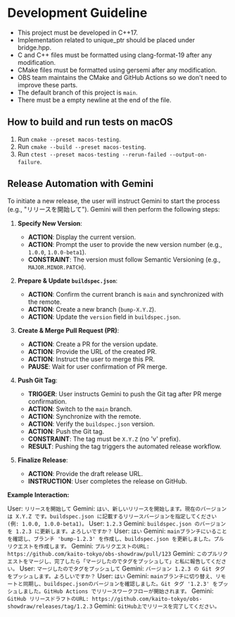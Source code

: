 # Development Guideline

- This project must be developed in C++17.
- Implementation related to unique_ptr should be placed under bridge.hpp.
- C and C++ files must be formatted using clang-format-19 after any modification.
- CMake files must be formatted using gersemi after any modification.
- OBS team maintains the CMake and GitHub Actions so we don't need to improve these parts.
- The default branch of this project is `main`.
- There must be a empty newline at the end of the file.

## How to build and run tests on macOS

1. Run `cmake --preset macos-testing`.
2. Run `cmake --build --preset macos-testing`.
3. Run `ctest --preset macos-testing --rerun-failed --output-on-failure`.

## Release Automation with Gemini

To initiate a new release, the user will instruct Gemini to start the process (e.g., "リリースを開始して"). Gemini will then perform the following steps:

1.  **Specify New Version**:
    *   **ACTION**: Display the current version.
    *   **ACTION**: Prompt the user to provide the new version number (e.g., `1.0.0`, `1.0.0-beta1`).
    *   **CONSTRAINT**: The version must follow Semantic Versioning (e.g., `MAJOR.MINOR.PATCH`).

2.  **Prepare & Update `buildspec.json`**:
    *   **ACTION**: Confirm the current branch is `main` and synchronized with the remote.
    *   **ACTION**: Create a new branch (`bump-X.Y.Z`).
    *   **ACTION**: Update the `version` field in `buildspec.json`.

3.  **Create & Merge Pull Request (PR)**:
    *   **ACTION**: Create a PR for the version update.
    *   **ACTION**: Provide the URL of the created PR.
    *   **ACTION**: Instruct the user to merge this PR.
    *   **PAUSE**: Wait for user confirmation of PR merge.

4.  **Push Git Tag**:
    *   **TRIGGER**: User instructs Gemini to push the Git tag after PR merge confirmation.
    *   **ACTION**: Switch to the `main` branch.
    *   **ACTION**: Synchronize with the remote.
    *   **ACTION**: Verify the `buildspec.json` version.
    *   **ACTION**: Push the Git tag.
    *   **CONSTRAINT**: The tag must be `X.Y.Z` (no 'v' prefix).
    *   **RESULT**: Pushing the tag triggers the automated release workflow.

5.  **Finalize Release**:
    *   **ACTION**: Provide the draft release URL.
    *   **INSTRUCTION**: User completes the release on GitHub.

**Example Interaction:**

User: `リリースを開始して`
Gemini: `はい、新しいリリースを開始します。現在のバージョンは X.Y.Z です。buildspec.json に記載するリリースバージョンを指定してください (例: 1.0.0, 1.0.0-beta1)。`
User: `1.2.3`
Gemini: `buildspec.json のバージョンを 1.2.3 に更新します。よろしいですか？`
User: `はい`
Gemini: `mainブランチにいることを確認し、ブランチ 'bump-1.2.3' を作成し、buildspec.json を更新しました。プルリクエストを作成します。`
Gemini: `プルリクエストのURL: https://github.com/kaito-tokyo/obs-showdraw/pull/123`
Gemini: `このプルリクエストをマージし、完了したら「マージしたのでタグをプッシュして」と私に報告してください。`
User: `マージしたのでタグをプッシュして`
Gemini: `バージョン 1.2.3 の Git タグをプッシュします。よろしいですか？`
User: `はい`
Gemini: `mainブランチに切り替え、リモートと同期し、buildspec.jsonのバージョンを確認しました。Git タグ '1.2.3' をプッシュしました。GitHub Actions でリリースワークフローが開始されます。`
Gemini: `GitHub リリースドラフトのURL: https://github.com/kaito-tokyo/obs-showdraw/releases/tag/1.2.3`
Gemini: `GitHub上でリリースを完了してください。`